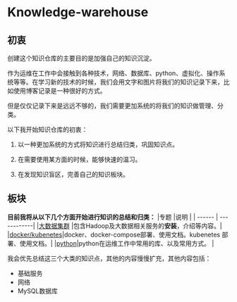 # Knowledge-warehouse

## 初衷

创建这个知识仓库的主要目的是加强自己的知识沉淀。

作为运维在工作中会接触到各种技术，网络、数据库、python、虚拟化、操作系统等等。在学习新的技术的时候，我们会用文字和图片将我们的知识记录下来，比如使用博客记录是一种很好的方式。

但是仅仅记录下来是远远不够的，我们需要更加系统的将我们的知识做管理、分类。

以下我开始知识仓库的初衷：

1. 以一种更加系统的方式将知识进行总结归类，巩固知识点。

2. 在需要使用某方面的时候，能够快速的温习。

3. 在发现知识盲区，完善自己的知识板块。

## 板块

**目前我将从以下几个方面开始进行知识的总结和归类：**
|专题		|说明			|
| ------ | ------------|
|[大数据集群](hadoopCluster/README.md)	|包含Hadoop及大数据相关服务的**安装**，介绍等内容。|
|[docker/kubenetes]()|docker、docker-compose部署、使用文档。kubenetes 部署、使用文档。|
|[python]()|python在运维工作中常用的库、以及常用方式。 |

我会优先总结这三个大类的知识点，其他的内容慢慢扩充，其他内容包括：

- 基础服务
- 网络
- MySQL数据库





